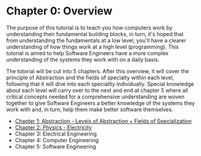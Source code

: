 # Chapter 0: Overview

The purpose of this tutorial is to teach you how computers work by understanding their fundamental building blocks, in turn, it's hoped that from understanding the fundamentals at a low level, you'll have a clearer understanding of how things work at a high level (programming). This tutorial is aimed to help Software Engineers have a more complex understanding of the systems they work with on a daily basis.

The tutorial will be cut into 5 chapters. After this overview, it will cover the principle of Abstraction and the fields of specialty within each level, following that it will dive into each speciality individually. Special knowledge about each level will carry over to the next and end at chapter 5 where all critical concepts needed for a comprehensive understanding are woven together to give Software Engineers a better knowledge of the systems they work with and, in turn, help them make better software themselves.

* [Chapter 1: Abstraction - Levels of Abstraction + Fields of Specialization](https://github.com/joehawkens/computing/blob/main/CHAPTER-1.md)
* [Chapter 2: Physics - Electricity](https://github.com/joehawkens/computing/blob/main/CHAPTER-2.md)
* Chapter 3: Electrical Engineering
* Chapter 4: Computer Engineering
* Chapter 5: Software Engineering

